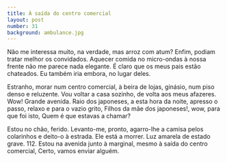 ```yaml
---
title: À saída do centro comercial
layout: post
number: 31
background: ambulance.jpg
---
```


Não me interessa muito, na verdade, mas arroz com atum? Enfim, podiam tratar melhor os convidados. Aquecer comida no micro-ondas à nossa frente não me parece nada elegante. É claro que os meus pais estão chateados. Eu também iria embora, no lugar deles.

Estranho, morar num centro comercial, à beira de lojas, ginásio, num piso denso e reluzente. Vou voltar a casa sozinho, de volta aos meus afazeres. Wow! Grande avenida. Raio dos japoneses, a esta hora da noite, apresso o passo, relaxo e para o vazio grito, Filhos da mãe dos japoneses!, wow, para que foi isto, Quem é que estavas a chamar?

Estou no chão, ferido. Levanto-me, pronto, agarro-lhe a camisa pelos colarinhos e deito-o à estrada. Ele está a morrer. Luz amarela de estado grave. 112. Estou na avenida junto à marginal, mesmo à saída do centro comercial, Certo, vamos enviar alguém.
